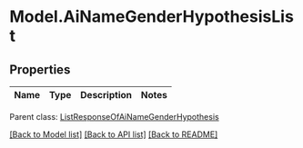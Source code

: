 # Model.AiNameGenderHypothesisList
## Properties
Name | Type | Description | Notes
------------ | ------------- | ------------- | -------------

 Parent class: [ListResponseOfAiNameGenderHypothesis](ListResponseOfAiNameGenderHypothesis.md)

[[Back to Model list]](README.md#documentation-for-models) [[Back to API list]](README.md#documentation-for-api-endpoints) [[Back to README]](README.md)


